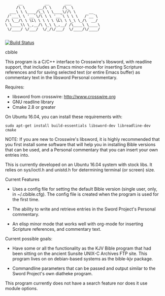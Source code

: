 ```
      __          __       ___
     /\ \      __/\ \     /\_ \
  ___\ \ \____/\_\ \ \____\//\ \      __
 /'___\ \ '__`\/\ \ \ '__`\ \ \ \   /'__`\
/\ \__/\ \ \L\ \ \ \ \ \L\ \ \_\ \_/\  __/
\ \____\\ \_,__/\ \_\ \_,__/ /\____\ \____\
 \/____/ \/___/  \/_/\/___/  \/____/\/____/


```
[![Build Status](https://travis-ci.org/timotheosh/cbible.svg?branch=master)](https://travis-ci.org/timotheosh/cbible)

cbible

This program is a C/C++ interface to Crosswire's libsword, with
readline support, that includes an Emacs minor-mode for inserting
Scripture references and for saving selected text (or entire Emacs
buffer) as commentary text in the libsword Personal commentary.

Requires:
  * libsword from crosswire: http://www.crosswire.org
  * GNU readline library
  * Cmake 2.8 or greater

On Ubuntu 16.04, you can install these requirements with:
```
sudo apt-get install build-essentials libsword-dev libreadline-dev cmake
```

NOTE: If you are new to Crosswire's libsword, it is highly recommended
that you first install some software that will help you in installing
Bible versions that can be used, and a Personal commentary that you
can insert your own entries into.

This is currently developed on an Ubuntu 16.04 system with stock libs. It
relies on sys/ioctl.h and unistd.h for determining terminal (or screen)
size.

Current Features

* Uses a config file for setting the default Bible version (single
  user, only, in ~/.cbible.cfg). The config file is created when the
  program is used for the first time.

* The ability to write and retrieve entries in the Sword Project's
  Personal commentary.

* An elisp minor mode that works well with org-mode for inserting
  Scripture references, and commentary text.

Current possible goals:
* Have some or all the functionality as the KJV Bible program that
  had been sitting on the ancient Sunsite UNIX-C Archives FTP site.
  This program lives on on debian-based systems as the bible-kjv
  package.

* Commandline parameters that can be passed and output similar to
  the Sword Project's own diatheke program.

This program currently does not have a search feature nor does it use module options.
